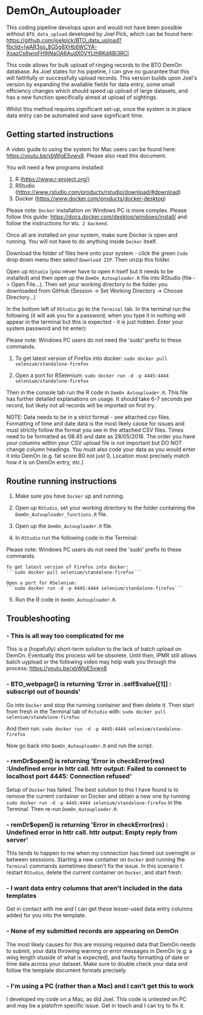 # DemOn_Autouploader

This coding pipeline develops upon and would not have been possible without ```BTO_data_upload``` developed by Joel Pick, which can be found here: https://github.com/joelpick/BTO_data_upload?fbclid=IwAR3so_8G5g8XHb6WCYA-XsazCs6wioFH9jNaOA6AudX0VYLthRKd4Bi3RCI

This code allows for bulk upload of ringing records to the BTO DemOn database. As Joel states for his pipeline, I can give no guarantee that this will faithfully or successfully upload records.
This version builds upon Joel's version by expanding the available fields for data entry, some small efficiency changes which should speed up upload of large datasets, and has a new function specifically aimed at upload of sightings.

Whilst this method requires significant set-up, once the system is in place data entry can be automated and save significant time.

## Getting started instructions

A video guide to using the system for Mac users can be found here: https://youtu.be/xbWlgE5vwv8. Please also read this document.

You will need a few programs installed:
1. R (https://www.r-project.org/)
2. RStudio (https://www.rstudio.com/products/rstudio/download/#download)
3. Docker (https://www.docker.com/products/docker-desktop)

Please note: ```Docker``` installation on Windows PC is more complex. Please follow this guide: https://docs.docker.com/desktop/windows/install/ and follow the instructions for ```WSL 2 backend```.

Once all are installed on your system, make sure Docker is open and running. You will not have to do anything inside ```Docker``` itself.

Download the folder of files here onto your system - click the green ```Code``` drop down menu then select ```Download ZIP```. Then unzip this folder.

Open up ```RStudio``` (you never have to open ```R``` itself but it needs to be installed) and then open up the ```DemOn_Autouploader.R``` file into RStudio (file -> Open File...). Then set your working directory to the folder you downloaded from GitHub (Session -> Set Working Directory -> Choose Directory...)

In the bottom left of ```RStudio``` go to the ```Terminal``` tab. In the terminal run the following (it will ask you for a password, when you type it in nothing will appear in the terminal but this is expected - it is just hidden. Enter your system password and hit enter):

Please note: Windows PC users do not need the 'sudo' prefix to these commands.

1. To get latest version of Firefox into docker:
```sudo docker pull selenium/standalone-firefox```

2. Open a port for RSelenium:
```sudo docker run -d -p 4445:4444 selenium/standalone-firefox```

Then in the console tab run the R code in ```DemOn Autouploader.R```. This file has further detailed explanations on usage. It should take 6-7 seconds per record, but likely not all records will be imported on first try.

NOTE: Data needs to be in a strict format - see attached csv files. Formatting of time and date data is the most likely cause for issues and must strictly follow the format you see in the attached CSV files. Times need to be formatted as 08:45 and date as 28/05/2018. The order you have your columns within your CSV upload file is not important but DO NOT change column headings. You must also code your data as you would enter it into DemOn (e.g. fat score B0 not just 0, Location must precisely match how it is on DemOn entry, etc.)

## Routine running instructions

1. Make sure you have ```Docker``` up and running.

2. Open up ```RStudio```, set your working directory to the folder containing the ```DemOn_Autouploader_functions.R``` file. 

3. Open up the ```DemOn_Autouploader.R``` file. 

4. In ```RStudio``` run the following code in the Terminal:

Please note: Windows PC users do not need the 'sudo' prefix to these commands.

    To get latest version of Firefox into docker:
    ```sudo docker pull selenium/standalone-firefox```

    Open a port for RSelenium:
    ```sudo docker run -d -p 4445:4444 selenium/standalone-firefox```

5. Run the R code in ```DemOn_Autouploader.R```.

## Troubleshooting

### - This is all way too complicated for me

This is a (hopefully) short-term solution to the lack of batch upload on DemOn. Eventually this process will be obsolete. Until then, IPMR still allows batch uypload or the following video may help walk you through the process: https://youtu.be/xbWlgE5vwv8

### - BTO_webpage() is returning 'Error in .self$value[[1]] : subscript out of bounds'

Go into ```Docker``` and stop the running container and then delete it. Then start from fresh in the Terminal tab of ```Rstudio``` with:
```sudo docker pull selenium/standalone-firefox```

And then run:
```sudo docker run -d -p 4445:4444 selenium/standalone-firefox```

Now go back into ```DemOn_Autouploader.R``` and run the script.

### - remDr$open() is returning 'Error in checkError(res) :Undefined error in httr call. httr output: Failed to connect to localhost port 4445: Connection refused'

Setup of ```Docker``` has failed. The best solution to this I have found is to remove the current container on Docker and obtain a new one by running ```sudo docker run -d -p 4445:4444 selenium/standalone-firefox``` in the Terminal. Then re-run ```DemOn_Autouploader.R```.

### - remDr$open() is returning 'Error in checkError(res) : Undefined error in httr call. httr output: Empty reply from server'

This tends to happen to me when my connection has timed out overnight or between sesssions. Starting a new container on ```Docker``` and running the ```Terminal``` commands sometimes doesn't fix the issue. In this scenario I restart ```RStudio```, delete the current container on ```Docker```, and start fresh.

### - I want data entry columns that aren't included in the data templates

Get in contact with me and I can get these lesser-used data entry columns added for you into the template.

### - None of my submitted records are appearing on DemOn

The most likely causes for this are missing required data that DemOn needs to submit, your data throwing warning or error messages in DemOn (e.g. a wing length otuside of what is expected), and faulty formatting of date or time data across your dataset. Make sure to double check your data and follow the template document formats precisely.

### - I'm using a PC (rather than a Mac) and I can't get this to work

I developed my code on a Mac, as did Joel. This code is untested on PC and may be a platofrm specific issue. Get in touch and I can try to fix it.

